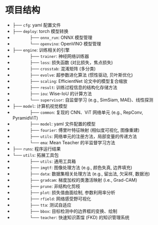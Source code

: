 # 项目结构

- ├── `cfg`: yaml 配置文件
- ├── `deploy`: torch 模型转换
- $~~~~~~~~~~~~~~$├── `onnx_run`: ONNX 模型管理
- $~~~~~~~~~~~~~~$└── `openvino`: OpenVINO 模型管理
- ├── `engine`: 训练相关的引擎
- $~~~~~~~~~~~~~~$├── `trainer`: 神经网络训练器
- $~~~~~~~~~~~~~~$├── `loss`: 损失函数 (对比损失，焦点损失)
- $~~~~~~~~~~~~~~$├── `crosstab`: 混淆矩阵 (多分类)
- $~~~~~~~~~~~~~~$├── `evolve`: 超参数进化算法 (惯性驱动, 贝叶斯优化)
- $~~~~~~~~~~~~~~$├── `scaling`: EfficientNet 论文中的模型复合缩放
- $~~~~~~~~~~~~~~$├── `result`: 训练过程信息的结构化存储方法
- $~~~~~~~~~~~~~~$├── `iou`: Wise-IoU 的计算方法
- $~~~~~~~~~~~~~~$└── `supervisor`: 自监督学习 (e.g., SimSiam, MAE)、线性探测
- ├── `model`: 计算机视觉模型
- $~~~~~~~~~~~~~~$├── `common`: 复现的 CNN、ViT 网络单元 (e.g., RepConv, PyramidViT)
- $~~~~~~~~~~~~~~$├── `model`: yaml 文件配置的模型
- $~~~~~~~~~~~~~~$├── `fourier`: 傅里叶特征映射 (相似度可视化, 图像重建)
- $~~~~~~~~~~~~~~$├── `utils`: 网络单元的注册方法，局部变量的传递方法
- $~~~~~~~~~~~~~~$└── `ema`: Mean Teacher 的半监督学习方法
- ├── `runs`: 程序运行结果
- └── `utils`: 拓展工具包
- $~~~~~~~~~~~~~~$├── `utils`: 通用工具箱
- $~~~~~~~~~~~~~~$├── `imgtf`: 图像处理方法 (e.g., 颜色失真, 边界填充)
- $~~~~~~~~~~~~~~$├── `data`: 数据集相关处理方法 (e.g., 留出法, 欠采样, 数据池)
- $~~~~~~~~~~~~~~$├── `gradcam`: 梯度加权的类激活映射 (i.e., Grad-CAM)
- $~~~~~~~~~~~~~~$├── `prune`: 非结构化剪枝
- $~~~~~~~~~~~~~~$├── `plot`: 损失值曲面绘制, 参数利用率分析
- $~~~~~~~~~~~~~~$├── `rfield`: 网络感受野可视化
- $~~~~~~~~~~~~~~$├── `tta`: 测试自适应
- $~~~~~~~~~~~~~~$├── `bbox`: 目标检测中的边界框的变换、绘制
- $~~~~~~~~~~~~~~$└── `teacher`: 快速知识蒸馏 (FKD) 的知识管理系统
